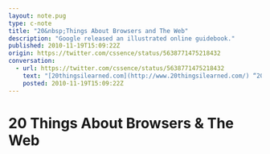 ```yaml
---
layout: note.pug
type: c-note
title: "20&nbsp;Things About Browsers and The Web"
description: "Google released an illustrated online guidebook."
published: 2010-11-19T15:09:22Z
origin: https://twitter.com/cssence/status/5638771475218432
conversation:
  - url: https://twitter.com/cssence/status/5638771475218432
    text: "[20thingsilearned.com](http://www.20thingsilearned.com/) “20 Things I Learned about Browsers and the Web” - @google on HTML5"
    posted: 2010-11-19T15:09:22Z
---
```


# 20&nbsp;Things About Browsers &&nbsp;The Web
